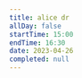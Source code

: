 ```yaml
---
title: alice dr
allDay: false
startTime: 15:00
endTime: 16:30
date: 2023-04-26
completed: null
---
```

